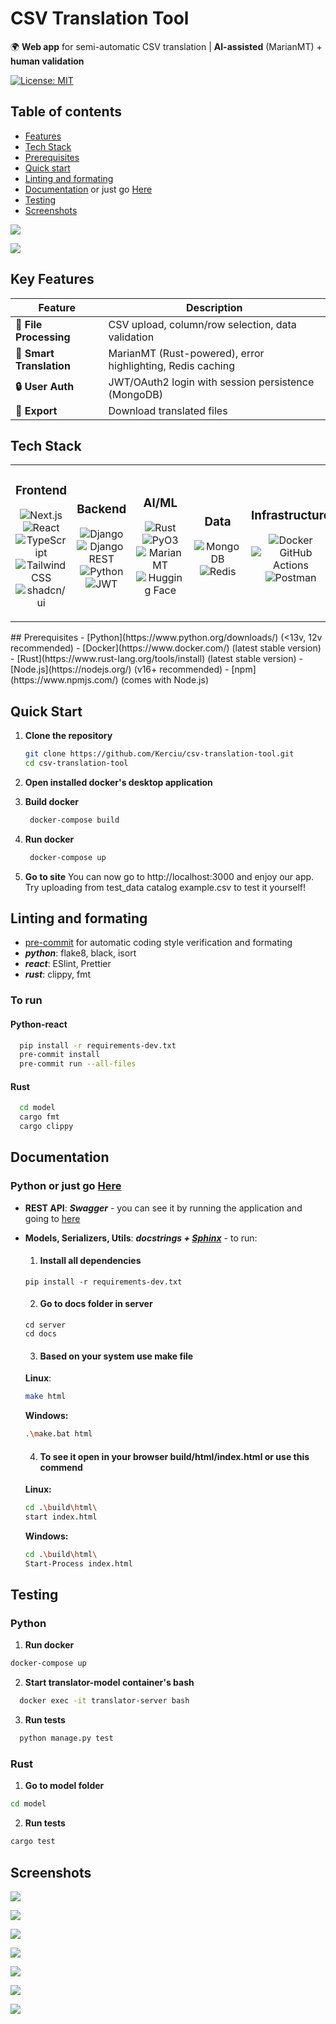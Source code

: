 # CSV Translation Tool

🌍 **Web app** for semi-automatic CSV translation | **AI-assisted** (MarianMT) + **human validation**  

[![License: MIT](https://img.shields.io/badge/License-MIT-blue.svg)](LICENSE)  
## Table of contents
  - [Features](#feature)
  - [Tech Stack](#tech_stack)
  - [Prerequisites](#prerequisites)
  - [Quick start](#quick_start)
  - [Linting and formating](#linting_formating)
  - [Documentation](#documentation) or just go [Here](https://kerciu.github.io/csv-translation-tool/)
  - [Testing](#testing)
  - [Screenshots](#screenshots)



![](docs/screenshots/HomePage.png)




![](docs/screenshots/TranslationExampleCut.png)

<a name="feature"></a>
## Key Features  

| Feature | Description |  
|---------|-------------|  
| **📁 File Processing** | CSV upload, column/row selection, data validation |  
| **🤖 Smart Translation** | MarianMT (Rust-powered), error highlighting, Redis caching |  
| **🔒 User Auth** | JWT/OAuth2 login with session persistence (MongoDB) |  
| **🚀 Export** | Download translated files |  

<a name="tech_stack"></a>
## Tech Stack

<table>
  <tr>
    <td width="20%">
      <h3 align="center">Frontend</h3>
      <p align="center">
        <img src="https://img.shields.io/badge/Next.js-14-black?logo=nextdotjs&logoColor=white" alt="Next.js">
        <img src="https://img.shields.io/badge/React-18.2-%2361DAFB?logo=react&logoColor=white" alt="React">
        <img src="https://img.shields.io/badge/TypeScript-5.0-%233178C6?logo=typescript&logoColor=white" alt="TypeScript">
        <br>
        <img src="https://img.shields.io/badge/Tailwind_CSS-3.3-%2338B2AC?logo=tailwind-css&logoColor=white" alt="Tailwind CSS">
        <img src="https://img.shields.io/badge/shadcn/ui-0.5-%23000000?logo=ui" alt="shadcn/ui">
      </p>
    </td>
    <td width="20%">
      <h3 align="center">Backend</h3>
      <p align="center">
        <img src="https://img.shields.io/badge/Django-4.2-%23092E20?logo=django&logoColor=white" alt="Django">
        <img src="https://img.shields.io/badge/Django_REST-3.14-%23FF1700?logo=django&logoColor=white" alt="Django REST">
        <img src="https://img.shields.io/badge/Python-3.11-%233776AB?logo=python&logoColor=white" alt="Python">
        <img src="https://img.shields.io/badge/JWT-%23000000?logo=json-web-tokens&logoColor=white" alt="JWT">
      </p>
    </td>
    <td width="20%">
      <h3 align="center">AI/ML</h3>
      <p align="center">
        <img src="https://img.shields.io/badge/Rust-1.70-%23000000?logo=rust&logoColor=white" alt="Rust">
        <img src="https://img.shields.io/badge/PyO3-0.20-%23FFD43B?logo=python&logoColor=white" alt="PyO3">
        <img src="https://img.shields.io/badge/MarianMT-%23000000?logo=huggingface&logoColor=white" alt="MarianMT">
        <img src="https://img.shields.io/badge/Hugging_Face-%23FFD21E?logo=huggingface&logoColor=black" alt="Hugging Face">
      </p>
    </td>
    <td width="20%">
      <h3 align="center">Data</h3>
      <p align="center">
        <img src="https://img.shields.io/badge/MongoDB-7.0-%2347A248?logo=mongodb&logoColor=white" alt="MongoDB">
        <img src="https://img.shields.io/badge/Redis-DC382D?logo=redis&logoColor=white" alt="Redis">
      </p>
    </td>
    <td width="20%">
      <h3 align="center">Infrastructure</h3>
      <p align="center">
        <img src="https://img.shields.io/badge/Docker-24.0-%232496ED?logo=docker&logoColor=white" alt="Docker">
        <img src="https://img.shields.io/badge/GitHub_Actions-%232088FF?logo=github-actions&logoColor=white" alt="GitHub Actions">
        <img src="https://img.shields.io/badge/Postman-%23FF6C37?logo=postman&logoColor=white" alt="Postman">
      </p>
    </td>
  </tr>
</table>
<a name="prerequisites"></a>
## Prerequisites
  - [Python](https://www.python.org/downloads/) (<13v, 12v recommended)
  - [Docker](https://www.docker.com/) (latest stable version)
  - [Rust](https://www.rust-lang.org/tools/install) (latest stable version)
  - [Node.js](https://nodejs.org/) (v16+ recommended)
  - [npm](https://www.npmjs.com/) (comes with Node.js)

<a name="quick_start"></a>
## Quick Start

1. **Clone the repository**
   ```bash
   git clone https://github.com/Kerciu/csv-translation-tool.git
   cd csv-translation-tool

2. **Open installed docker's desktop application**

3. **Build docker**
   ```bash
    docker-compose build
   ```

4. **Run docker**
   ```bash
    docker-compose up
   ```
5. **Go to site**
   You can now go to http://localhost:3000 and enjoy our app.
   Try uploading from test_data catalog example.csv to test it yourself!


<a name="linting_formating"></a>
## Linting and formating
  - [pre-commit](https://pre-commit.com) for automatic coding style verification and formating
  - ***python***: flake8, black, isort
  - ***react***: ESlint, Prettier
  - ***rust***:  clippy, fmt
### To run
  #### Python-react
```bash
  pip install -r requirements-dev.txt
  pre-commit install
  pre-commit run --all-files
```
  #### Rust
```bash
  cd model
  cargo fmt
  cargo clippy
```
<a name="documentation"></a>
## Documentation 
### Python or just go [Here](https://kerciu.github.io/csv-translation-tool/)
- **REST API**: ***Swagger*** - you can see it by running the application and going to [here](http://127.0.0.1:8000/swagger/)
- **Models, Serializers, Utils**: ***docstrings + [Sphinx](https://www.sphinx-doc.org/en/master/)*** - to run:
    1. #### Install all dependencies
      pip install -r requirements-dev.txt
    2. #### Go to docs folder in server
      cd server
      cd docs
    3. #### Based on your system use make file
    **Linux**:
    ```bash
    make html
    ```

  
    **Windows:**
    ```bash
    .\make.bat html
    ```

    4. #### To see it open in your browser build/html/index.html or use this commend
    **Linux:**
    ```bash
    cd .\build\html\
    start index.html
    ```

  
    **Windows:**
    ```bash
    cd .\build\html\
    Start-Process index.html
    ```
<a name="testing"></a>
## Testing

### Python
1. **Run docker**
```bash
docker-compose up
```
2. **Start translator-model container's bash**
```bash
  docker exec -it translator-server bash
```
3. **Run tests**
```bash
  python manage.py test
```

### Rust
1. **Go to model folder**
```bash
cd model
```
2. **Run tests**
```bash
cargo test
```

## Screenshots

![](docs/screenshots/HomePage.png)


![](docs/screenshots/SignDialogCut.png)


![](docs/screenshots/DashboardPage.png)


![](docs/screenshots/TipsDialogCut.png)


![](docs/screenshots/TranslationExampleCut.png)


![](docs/screenshots/RevertCellDialogCut.png)


![](docs/screenshots/RevertCellDialogAfterCut.png)
